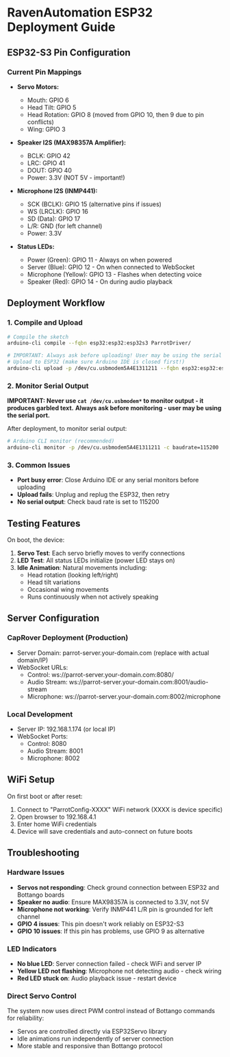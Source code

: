 # RavenAutomation ESP32 Deployment Guide

## ESP32-S3 Pin Configuration

### Current Pin Mappings
- **Servo Motors:**
  - Mouth: GPIO 6
  - Head Tilt: GPIO 5
  - Head Rotation: GPIO 8 (moved from GPIO 10, then 9 due to pin conflicts)
  - Wing: GPIO 3

- **Speaker I2S (MAX98357A Amplifier):**
  - BCLK: GPIO 42
  - LRC: GPIO 41
  - DOUT: GPIO 40
  - Power: 3.3V (NOT 5V - important!)

- **Microphone I2S (INMP441):**
  - SCK (BCLK): GPIO 15 (alternative pins if issues)
  - WS (LRCLK): GPIO 16
  - SD (Data): GPIO 17
  - L/R: GND (for left channel)
  - Power: 3.3V

- **Status LEDs:**
  - Power (Green): GPIO 11 - Always on when powered
  - Server (Blue): GPIO 12 - On when connected to WebSocket
  - Microphone (Yellow): GPIO 13 - Flashes when detecting voice
  - Speaker (Red): GPIO 14 - On during audio playback

## Deployment Workflow

### 1. Compile and Upload
```bash
# Compile the sketch
arduino-cli compile --fqbn esp32:esp32:esp32s3 ParrotDriver/

# IMPORTANT: Always ask before uploading! User may be using the serial port.
# Upload to ESP32 (make sure Arduino IDE is closed first!)
arduino-cli upload -p /dev/cu.usbmodem5A4E1311211 --fqbn esp32:esp32:esp32s3 ParrotDriver/
```

### 2. Monitor Serial Output
**IMPORTANT: Never use `cat /dev/cu.usbmodem*` to monitor output - it produces garbled text.**
**Always ask before monitoring - user may be using the serial port.**

After deployment, to monitor serial output:
```bash
# Arduino CLI monitor (recommended)
arduino-cli monitor -p /dev/cu.usbmodem5A4E1311211 -c baudrate=115200
```

### 3. Common Issues
- **Port busy error**: Close Arduino IDE or any serial monitors before uploading
- **Upload fails**: Unplug and replug the ESP32, then retry
- **No serial output**: Check baud rate is set to 115200

## Testing Features

On boot, the device:
1. **Servo Test**: Each servo briefly moves to verify connections
2. **LED Test**: All status LEDs initialize (power LED stays on)
3. **Idle Animation**: Natural movements including:
   - Head rotation (looking left/right)
   - Head tilt variations
   - Occasional wing movements
   - Runs continuously when not actively speaking

## Server Configuration

### CapRover Deployment (Production)
- Server Domain: parrot-server.your-domain.com (replace with actual domain/IP)
- WebSocket URLs:
  - Control: ws://parrot-server.your-domain.com:8080/
  - Audio Stream: ws://parrot-server.your-domain.com:8001/audio-stream
  - Microphone: ws://parrot-server.your-domain.com:8002/microphone

### Local Development
- Server IP: 192.168.1.174 (or local IP)
- WebSocket Ports:
  - Control: 8080
  - Audio Stream: 8001
  - Microphone: 8002

## WiFi Setup
On first boot or after reset:
1. Connect to "ParrotConfig-XXXX" WiFi network (XXXX is device specific)
2. Open browser to 192.168.4.1
3. Enter home WiFi credentials
4. Device will save credentials and auto-connect on future boots

## Troubleshooting

### Hardware Issues
- **Servos not responding**: Check ground connection between ESP32 and Bottango boards
- **Speaker no audio**: Ensure MAX98357A is connected to 3.3V, not 5V
- **Microphone not working**: Verify INMP441 L/R pin is grounded for left channel
- **GPIO 4 issues**: This pin doesn't work reliably on ESP32-S3
- **GPIO 10 issues**: If this pin has problems, use GPIO 9 as alternative

### LED Indicators
- **No blue LED**: Server connection failed - check WiFi and server IP
- **Yellow LED not flashing**: Microphone not detecting audio - check wiring
- **Red LED stuck on**: Audio playback issue - restart device

### Direct Servo Control
The system now uses direct PWM control instead of Bottango commands for reliability:
- Servos are controlled directly via ESP32Servo library
- Idle animations run independently of server connection
- More stable and responsive than Bottango protocol